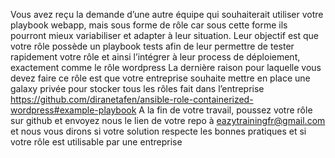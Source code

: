 Vous avez reçu la demande d’une autre équipe qui souhaiterait utiliser votre playbook webapp, mais sous forme de rôle car sous cette forme ils pourront mieux variabiliser et adapter à leur situation.
Leur objectif est que votre rôle possède un playbook tests afin de leur permettre de tester rapidement votre rôle et ainsi l’intégrer à leur process de déploiement, exactement comme le rôle wordpress 
La dernière raison pour laquelle vous devez faire ce rôle est que votre entreprise souhaite mettre en place une galaxy privée pour stocker tous les rôles fait dans l’entreprise https://github.com/diranetafen/ansible-role-containerized-wordpress#example-playbook
A la fin de votre travail, poussez votre rôle sur github et envoyez nous le lien de votre repo à eazytrainingfr@gmail.com et nous vous dirons si votre solution respecte les bonnes pratiques et si votre rôle est utilisable par une entreprise
